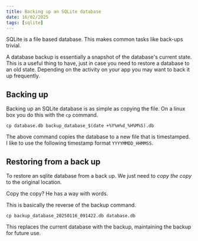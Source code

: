 ```yaml
---
title: Backing up an SQLite database
date: 16/02/2025
tags: [sqlite]
---
```


SQLite is a file based database. This makes common tasks like back-ups trivial.

<!-- more -->

A database backup is essentially a snapshot of the database's current state. This 
is a useful thing to have, just in case you need to restore a database to an old state.
Depending on the activity on your app you may want to back it up frequently.

## Backing up

Backing up an SQLite database is as simple as copying the file. On a linux box you do this
with the `cp` command.

```
cp database.db backup_database_$(date +%Y%m%d_%H%M%S).db
```

The above command copies the database to a new file that is timestamped. I like to use the
following timestamp format `YYYYMMDD_HHMMSS`.

## Restoring from a back up

To restore an sqlite database from a back up. We just need to _copy the copy_ to the original
location.

<chicken-asks>Copy the copy?</chicken-asks>
<magpie-replies>He has a way with words.</magpie-replies>

This is basically the reverse of the backup command.

```
cp backup_database_20250116_091422.db database.db
```

This replaces the current database with the backup, maintaining the backup for future use.